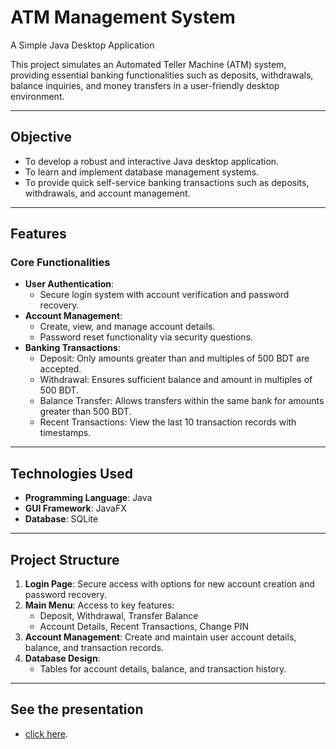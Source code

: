 # ATM Management System  
A Simple Java Desktop Application  

This project simulates an Automated Teller Machine (ATM) system, providing essential banking functionalities such as deposits, withdrawals, balance inquiries, and money transfers in a user-friendly desktop environment.  

---

## **Objective**  
- To develop a robust and interactive Java desktop application.  
- To learn and implement database management systems.  
- To provide quick self-service banking transactions such as deposits, withdrawals, and account management.  

---

## **Features**  
### **Core Functionalities**  
- **User Authentication**:  
  - Secure login system with account verification and password recovery.  
- **Account Management**:  
  - Create, view, and manage account details.  
  - Password reset functionality via security questions.  
- **Banking Transactions**:  
  - Deposit: Only amounts greater than and multiples of 500 BDT are accepted.  
  - Withdrawal: Ensures sufficient balance and amount in multiples of 500 BDT.  
  - Balance Transfer: Allows transfers within the same bank for amounts greater than 500 BDT.  
  - Recent Transactions: View the last 10 transaction records with timestamps.  

---

## **Technologies Used**  
- **Programming Language**: Java  
- **GUI Framework**: JavaFX  
- **Database**: SQLite  

---

## **Project Structure**  
1. **Login Page**: Secure access with options for new account creation and password recovery.  
2. **Main Menu**: Access to key features:  
   - Deposit, Withdrawal, Transfer Balance  
   - Account Details, Recent Transactions, Change PIN  
3. **Account Management**: Create and maintain user account details, balance, and transaction records.  
4. **Database Design**:  
   - Tables for account details, balance, and transaction history.  

---

## **See the presentation**  

- [click here](https://github.com/ExpC0/javaProject-ATM/blob/main/project-presentation-cse2200.pdf).  


